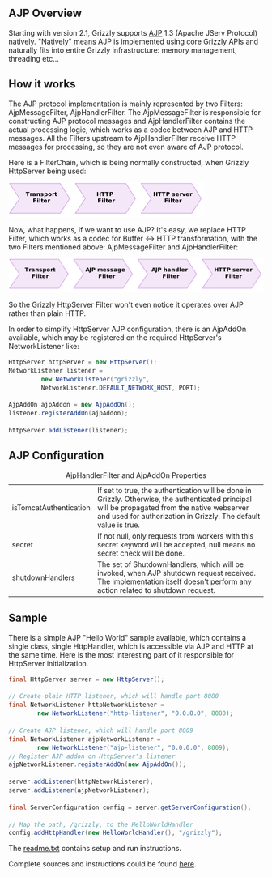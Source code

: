 ## AJP Overview

Starting with version 2.1, Grizzly supports
[AJP](http://en.wikipedia.org/wiki/Apache_JServ_Protocol) 1.3 (Apache
JServ Protocol) natively. "Natively" means AJP is implemented using core
Grizzly APIs and naturally fits into entire Grizzly infrastructure:
memory management, threading etc...

## How it works

The AJP protocol implementation is mainly represented by two Filters:
AjpMessageFilter, AjpHandlerFilter. The AjpMessageFilter is responsible
for constructing AJP protocol messages and AjpHandlerFilter contains the
actual processing logic, which works as a codec between AJP and HTTP
messages. All the Filters upstream to AjpHandlerFilter receive HTTP
messages for processing, so they are not even aware of AJP protocol.

Here is a FilterChain, which is being normally constructed, when Grizzly
HttpServer being used:

![""](images/ajp/httpserver-filterchain.png)

Now, what happens, if we want to use AJP? It's easy, we replace HTTP
Filter, which works as a codec for Buffer \<-\> HTTP transformation,
with the two Filters mentioned above: AjpMessageFilter and
AjpHandlerFilter:

![""](images/ajp/httpserver-ajp-filterchain.png)

So the Grizzly HttpServer Filter won't even notice it operates over AJP
rather than plain HTTP.

In order to simplify HttpServer AJP configuration, there is an AjpAddOn
available, which may be registered on the required HttpServer's
NetworkListener like:

```java
HttpServer httpServer = new HttpServer();
NetworkListener listener =
         new NetworkListener("grizzly",
         NetworkListener.DEFAULT_NETWORK_HOST, PORT);

AjpAddOn ajpAddon = new AjpAddOn();
listener.registerAddOn(ajpAddon);

httpServer.addListener(listener);
```

## AJP Configuration

<table>
<caption>AjpHandlerFilter and AjpAddOn Properties</caption>
<tbody>
<tr class="odd">
<td align="left">isTomcatAuthentication</td>
<td align="left">If set to true, the authentication will be done in Grizzly. Otherwise, the authenticated principal will be propagated from the native webserver and used for authorization in Grizzly. The default value is true.</td>
</tr>
<tr class="even">
<td align="left">secret</td>
<td align="left">If not null, only requests from workers with this secret keyword will be accepted, null means no secret check will be done.</td>
</tr>
<tr class="odd">
<td align="left">shutdownHandlers</td>
<td align="left">The set of ShutdownHandlers, which will be invoked, when AJP shutdown request received. The implementation itself doesn't perform any action related to shutdown request.</td>
</tr>
</tbody>
</table>

## Sample

There is a simple AJP "Hello World" sample available, which contains a
single class, single HttpHandler, which is accessible via AJP and HTTP
at the same time. Here is the most interesting part of it responsible
for HttpServer initialization.

```java
final HttpServer server = new HttpServer();

// Create plain HTTP listener, which will handle port 8080
final NetworkListener httpNetworkListener =
        new NetworkListener("http-listener", "0.0.0.0", 8080);

// Create AJP listener, which will handle port 8009
final NetworkListener ajpNetworkListener =
        new NetworkListener("ajp-listener", "0.0.0.0", 8009);
// Register AJP addon on HttpServer's listener
ajpNetworkListener.registerAddOn(new AjpAddOn());

server.addListener(httpNetworkListener);
server.addListener(ajpNetworkListener);

final ServerConfiguration config = server.getServerConfiguration();

// Map the path, /grizzly, to the HelloWorldHandler
config.addHttpHandler(new HelloWorldHandler(), "/grizzly");
```

The
[readme.txt](https://github.com/javaee/grizzly/blob/2.3.x/samples/http-ajp-samples/readme.txt)
contains setup and run instructions.

Complete sources and instructions could be found
[here](https://github.com/javaee/grizzly/tree/2.3.x/samples/http-ajp-samples).
